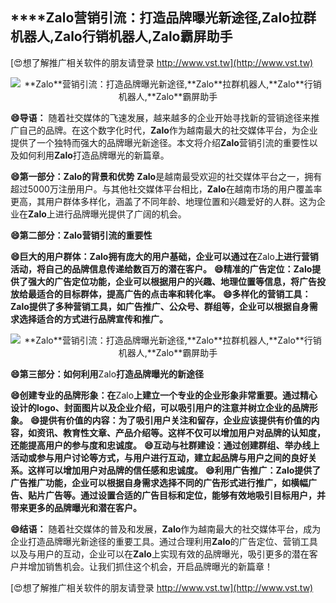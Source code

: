 ## ****Zalo**营销引流：打造品牌曝光新途径,**Zalo**拉群机器人,**Zalo**行销机器人,**Zalo**霸屏助手**

[😍想了解推广相关软件的朋友请登录 http://www.vst.tw](http://www.vst.tw)

 <center><img src="https://vst.tw/MP4/tuiguang/png/2.png" alt="**Zalo**营销引流：打造品牌曝光新途径,**Zalo**拉群机器人,**Zalo**行销机器人,**Zalo**霸屏助手"></center>

**😄导语：**
随着社交媒体的飞速发展，越来越多的企业开始寻找新的营销途径来推广自己的品牌。在这个数字化时代，**Zalo**作为越南最大的社交媒体平台，为企业提供了一个独特而强大的品牌曝光新途径。本文将介绍**Zalo**营销引流的重要性以及如何利用**Zalo**打造品牌曝光的新篇章。

**😄第一部分：**Zalo**的背景和优势**
**Zalo**是越南最受欢迎的社交媒体平台之一，拥有超过5000万注册用户。与其他社交媒体平台相比，**Zalo**在越南市场的用户覆盖率更高，其用户群体多样化，涵盖了不同年龄、地理位置和兴趣爱好的人群。这为企业在**Zalo**上进行品牌曝光提供了广阔的机会。

**😄第二部分：**Zalo**营销引流的重要性**

**😄巨大的用户群体：**Zalo**拥有庞大的用户基础，企业可以通过在**Zalo**上进行营销活动，将自己的品牌信息传递给数百万的潜在客户。**
**😄精准的广告定位：**Zalo**提供了强大的广告定位功能，企业可以根据用户的兴趣、地理位置等信息，将广告投放给最适合的目标群体，提高广告的点击率和转化率。**
**😄多样化的营销工具：**Zalo**提供了多种营销工具，如广告推广、公众号、群组等，企业可以根据自身需求选择适合的方式进行品牌宣传和推广。**

 <center><img src="https://vst.tw/MP4/tuiguang/png/5.png" alt="**Zalo**营销引流：打造品牌曝光新途径,**Zalo**拉群机器人,**Zalo**行销机器人,**Zalo**霸屏助手"></center>

**😄第三部分：如何利用**Zalo**打造品牌曝光的新途径**

**😄创建专业的品牌形象：在**Zalo**上建立一个专业的企业形象非常重要。通过精心设计的logo、封面图片以及企业介绍，可以吸引用户的注意并树立企业的品牌形象。**
**😄提供有价值的内容：为了吸引用户关注和留存，企业应该提供有价值的内容，如资讯、教育性文章、产品介绍等。这样不仅可以增加用户对品牌的认知度，还能提高用户的参与度和忠诚度。**
**😄互动与社群建设：通过创建群组、举办线上活动或参与用户讨论等方式，与用户进行互动，建立起品牌与用户之间的良好关系。这样可以增加用户对品牌的信任感和忠诚度。**
**😄利用广告推广：**Zalo**提供了广告推广功能，企业可以根据自身需求选择不同的广告形式进行推广，如横幅广告、贴片广告等。通过设置合适的广告目标和定位，能够有效地吸引目标用户，并带来更多的品牌曝光和潜在客户。**

**😄结语：**
随着社交媒体的普及和发展，**Zalo**作为越南最大的社交媒体平台，成为企业打造品牌曝光新途径的重要工具。通过合理利用**Zalo**的广告定位、营销工具以及与用户的互动，企业可以在**Zalo**上实现有效的品牌曝光，吸引更多的潜在客户并增加销售机会。让我们抓住这个机会，开启品牌曝光的新篇章！

[😍想了解推广相关软件的朋友请登录 http://www.vst.tw](http://www.vst.tw)



